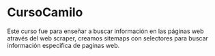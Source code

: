 # CursoCamilo
Este curso fue para enseñar a buscar información en las páginas web através del web scraper, creamos sitemaps con selectores para buscar información especifica de paginas web. 
